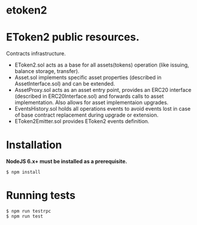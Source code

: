 # etoken2
EToken2 public resources.
=========
Contracts infrastructure.

- EToken2.sol acts as a base for all assets(tokens) operation (like issuing, balance storage, transfer).
- Asset.sol implements specific asset properties (described in AssetInterface.sol) and can be extended. 
- AssetProxy.sol acts as an asset entry point, provides an ERC20 interface (described in ERC20Interface.sol) and forwards calls to asset implementation. Also allows for asset implementaion upgrades.
- EventsHistory.sol holds all operations events to avoid events lost in case of base contract replacement during upgrade or extension.
- EToken2Emitter.sol provides EToken2 events definition.

# Installation

**NodeJS 6.x+ must be installed as a prerequisite.**
```
$ npm install
```

# Running tests

```
$ npm run testrpc
$ npm run test
```
